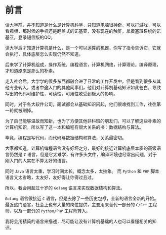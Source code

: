 # 前言

读大学前，并不知道是什么是计算机科学，只知道电脑很神奇，可以打游戏，可以看视频，那时候的手机还是翻盖式的诺基亚，没有现在的触屏，拿着塞班系统的诺基亚，登录短信版的QQ。

读大学后才知道计算机是什么，是一个可以运算的机器，你写了指令告诉它，它就会执行，具体底层怎么实现仍然不知道。

后来学了计算机组成，操作系统，编程语言，计算机网络，计算理论，编译原理，才知道原来是那么的朴素。

走入社会后，大学学的很多东西都融合进了日常的工作开发中，但是看到很多从其他专业转入，或者中途入门的其他同事们，他们对计算机基础知识如此苍白，导致写出的代码可维护性，可读性，可用性收受到极大的影响。

同时，对于各大软件公司，面试都会从基础知识问起，他们很难找到工作，往往第一轮就被刷掉。

为了自己能够温故而知新，也为了方便其他非科班的朋友们，可以了解这些朴素的计算机知识，所以写了这一本和编程有很大关系的书：数据结构与算法。

毕竟，编程是写代码，而代码与数据结构和算法，关系最密切。

大家都知道，计算机编程语言没有好坏之分，最好的接近计算机底层本质的高级语言仍然是 `C` 语言，但是它太难学，有许多头文件，编译环境也经常出问题，对于刚入门的人实在不算太好的语言。

同时 `Java` 语言太重，学习时间太长，概念太多，太抽象。 而 `Python` 和 `PHP` 脚本语言又太省略，太友好，友好得让你得过且过。

所以，我会用超过十岁的 `Golang` 语言来实现数据结构和算法。

`Golang` 语言很接近 `C` 语言，但是去除了一些历史包袱，全新的语言全新的开始。最近这门语言，社会上也有大量的岗位提供，主要用来替代一部分的 `C/C++` 工程师，以及一部分的 `Python/PHP` 工程师转入。

我将会用精简的语言来描述，尽可能让没有计算机基础的人也可以看懂相关的知识。
